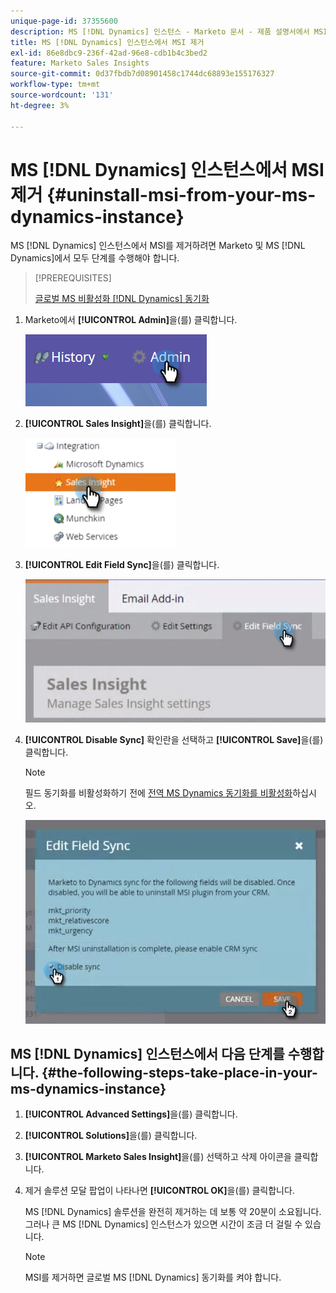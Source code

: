 ```yaml
---
unique-page-id: 37355600
description: MS [!DNL Dynamics] 인스턴스 - Marketo 문서 - 제품 설명서에서 MSI 제거
title: MS [!DNL Dynamics] 인스턴스에서 MSI 제거
exl-id: 86e8dbc9-236f-42ad-96e8-cdb1b4c3bed2
feature: Marketo Sales Insights
source-git-commit: 0d37fbdb7d08901458c1744dc68893e155176327
workflow-type: tm+mt
source-wordcount: '131'
ht-degree: 3%

---
```


# MS [!DNL Dynamics] 인스턴스에서 MSI 제거 {#uninstall-msi-from-your-ms-dynamics-instance}

MS [!DNL Dynamics] 인스턴스에서 MSI를 제거하려면 Marketo 및 MS [!DNL Dynamics]에서 모두 단계를 수행해야 합니다.

>[!PREREQUISITES]
>
>[글로벌 MS 비활성화 [!DNL Dynamics] 동기화](/help/marketo/product-docs/marketo-sales-insight/msi-for-microsoft-dynamics/uninstalling/disable-global-ms-dynamics-sync.md)

1. Marketo에서 **[!UICONTROL Admin]**&#x200B;을(를) 클릭합니다.

   ![](assets/one-1.png)

1. **[!UICONTROL Sales Insight]**&#x200B;을(를) 클릭합니다.

   ![](assets/six.png)

1. **[!UICONTROL Edit Field Sync]**&#x200B;을(를) 클릭합니다.

   ![](assets/seven.png)

1. **[!UICONTROL Disable Sync]** 확인란을 선택하고 **[!UICONTROL Save]**&#x200B;을(를) 클릭합니다.

   >[!NOTE]
   >
   >필드 동기화를 비활성화하기 전에 [전역 MS Dynamics 동기화를 비활성화](/help/marketo/product-docs/marketo-sales-insight/msi-for-microsoft-dynamics/uninstalling/disable-global-ms-dynamics-sync.md)하십시오.

   ![](assets/eight.png)

## MS [!DNL Dynamics] 인스턴스에서 다음 단계를 수행합니다. {#the-following-steps-take-place-in-your-ms-dynamics-instance}

1. **[!UICONTROL Advanced Settings]**&#x200B;을(를) 클릭합니다.

1. **[!UICONTROL Solutions]**&#x200B;을(를) 클릭합니다.

1. **[!UICONTROL Marketo Sales Insight]**&#x200B;을(를) 선택하고 삭제 아이콘을 클릭합니다.

1. 제거 솔루션 모달 팝업이 나타나면 **[!UICONTROL OK]**&#x200B;을(를) 클릭합니다.

   MS [!DNL Dynamics] 솔루션을 완전히 제거하는 데 보통 약 20분이 소요됩니다. 그러나 큰 MS [!DNL Dynamics] 인스턴스가 있으면 시간이 조금 더 걸릴 수 있습니다.

   >[!NOTE]
   >
   >MSI를 제거하면 글로벌 MS [!DNL Dynamics] 동기화를 켜야 합니다.
